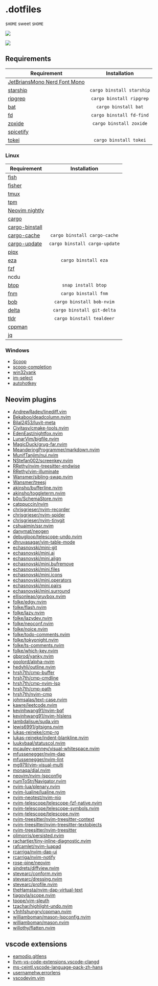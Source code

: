 # .dotfiles

`$HOME` sweet `$HOME`

![](https://github.com/v1nh1shungry/.dotfiles/assets/98312435/5031f191-58a9-4571-b5ae-0ca31c8e0060)

![](https://github.com/v1nh1shungry/.dotfiles/assets/98312435/f010d957-02d8-48ef-856b-ea4a95056e97)

## Requirements

| Requirement                                                             |        Installation       |
|-------------------------------------------------------------------------|:-------------------------:|
| [JetBriansMono Nerd Font Mono](https://github.com/ryanoasis/nerd-fonts) |                           |
| [starship](https://github.com/starship/starship)                        | `cargo binstall starship` |
| [ripgrep](https://github.com/BurntSushi/ripgrep)                        |  `cargo binstall ripgrep` |
| [bat](https://github.com/sharkdp/bat)                                   |    `cargo binstall bat`   |
| [fd](https://github.com/sharkdp/fd)                                     |  `cargo binstall fd-find` |
| [zoxide](https://github.com/ajeetdsouza/zoxide)                         |  `cargo binstall zoxide`  |
| [spicetify](https://spicetify.app/)                                     |                           |
| [tokei](https://github.com/XAMPPRocky/tokei)                            |   `cargo binstall tokei`  |

### Linux

| Requirement                                                    |          Installation         |
|----------------------------------------------------------------|:-----------------------------:|
| [fish](https://fishshell.com)                                  |                               |
| [fisher](https://github.com/jorgebucaran/fisher)               |                               |
| [tmux](https://github.com/tmux/tmux)                           |                               |
| [tpm](https://github.com/tmux-plugins/tpm)                     |                               |
| [Neovim nightly](https://github.com/neovim/neovim)             |                               |
| [cargo](https://www.rust-lang.org/)                            |                               |
| [cargo-binstall](https://github.com/cargo-bins/cargo-binstall) |                               |
| [cargo-cache](https://github.com/matthiaskrgr/cargo-cache)     |  `cargo binstall cargo-cache` |
| [cargo-update](https://github.com/nabijaczleweli/cargo-update) | `cargo binstall cargo-update` |
| [pipx](https://pipx.pypa.io/stable/)                           |                               |
| [eza](https://github.com/eza-community/eza)                    |      `cargo binstall eza`     |
| [fzf](https://github.com/junegunn/fzf)                         |                               |
| ncdu                                                           |                               |
| [btop](https://github.com/aristocratos/btop)                   |      `snap install btop`      |
| [fnm](https://github.com/Schniz/fnm)                           |      `cargo binstall fnm`     |
| [bob](https://github.com/MordechaiHadad/bob)                   |   `cargo binstall bob-nvim`   |
| [delta](https://github.com/dandavison/delta)                   |   `cargo binstall git-delta`  |
| [tldr](https://github.com/dbrgn/tealdeer)                      |   `cargo binstall tealdeer`   |
| [cppman](https://github.com/aitjcize/cppman)                   |                               |
| [jq](https://github.com/jqlang/jq)                             |                               |

### Windows

* [Scoop](https://github.com/ScoopInstaller/Scoop)
* [scoop-completion](https://github.com/Moeologist/scoop-completion)
* [win32yank](https://github.com/equalsraf/win32yank)
* [im-select](https://github.com/daipeihust/im-select)
* [autohotkey](https://www.autohotkey.com/)
<!-- Neovim plugins -->
## Neovim plugins
* [AndrewRadev/linediff.vim](https://github.com/AndrewRadev/linediff.vim.git)
* [Bekaboo/deadcolumn.nvim](https://github.com/Bekaboo/deadcolumn.nvim.git)
* [Bilal2453/luvit-meta](https://github.com/Bilal2453/luvit-meta.git)
* [Civitasv/cmake-tools.nvim](https://github.com/Civitasv/cmake-tools.nvim.git)
* [EdenEast/nightfox.nvim](https://github.com/EdenEast/nightfox.nvim.git)
* [LunarVim/bigfile.nvim](https://github.com/LunarVim/bigfile.nvim.git)
* [MagicDuck/grug-far.nvim](https://github.com/MagicDuck/grug-far.nvim.git)
* [MeanderingProgrammer/markdown.nvim](https://github.com/MeanderingProgrammer/markdown.nvim.git)
* [MunifTanjim/nui.nvim](https://github.com/MunifTanjim/nui.nvim.git)
* [NStefan002/screenkey.nvim](https://github.com/NStefan002/screenkey.nvim.git)
* [RRethy/nvim-treesitter-endwise](https://github.com/RRethy/nvim-treesitter-endwise.git)
* [RRethy/vim-illuminate](https://github.com/RRethy/vim-illuminate.git)
* [Wansmer/sibling-swap.nvim](https://github.com/Wansmer/sibling-swap.nvim.git)
* [Wansmer/treesj](https://github.com/Wansmer/treesj.git)
* [akinsho/bufferline.nvim](https://github.com/akinsho/bufferline.nvim.git)
* [akinsho/toggleterm.nvim](https://github.com/akinsho/toggleterm.nvim.git)
* [b0o/SchemaStore.nvim](https://github.com/b0o/SchemaStore.nvim.git)
* [catppuccin/nvim](https://github.com/catppuccin/nvim.git)
* [chrisgrieser/nvim-recorder](https://github.com/chrisgrieser/nvim-recorder.git)
* [chrisgrieser/nvim-spider](https://github.com/chrisgrieser/nvim-spider.git)
* [chrisgrieser/nvim-tinygit](https://github.com/chrisgrieser/nvim-tinygit.git)
* [cshuaimin/ssr.nvim](https://github.com/cshuaimin/ssr.nvim.git)
* [danymat/neogen](https://github.com/danymat/neogen.git)
* [debugloop/telescope-undo.nvim](https://github.com/debugloop/telescope-undo.nvim.git)
* [dhruvasagar/vim-table-mode](https://github.com/dhruvasagar/vim-table-mode.git)
* [echasnovski/mini-git](https://github.com/echasnovski/mini-git.git)
* [echasnovski/mini.ai](https://github.com/echasnovski/mini.ai.git)
* [echasnovski/mini.align](https://github.com/echasnovski/mini.align.git)
* [echasnovski/mini.bufremove](https://github.com/echasnovski/mini.bufremove.git)
* [echasnovski/mini.files](https://github.com/echasnovski/mini.files.git)
* [echasnovski/mini.icons](https://github.com/echasnovski/mini.icons.git)
* [echasnovski/mini.operators](https://github.com/echasnovski/mini.operators.git)
* [echasnovski/mini.pairs](https://github.com/echasnovski/mini.pairs.git)
* [echasnovski/mini.surround](https://github.com/echasnovski/mini.surround.git)
* [ellisonleao/gruvbox.nvim](https://github.com/ellisonleao/gruvbox.nvim.git)
* [folke/edgy.nvim](https://github.com/folke/edgy.nvim.git)
* [folke/flash.nvim](https://github.com/folke/flash.nvim.git)
* [folke/lazy.nvim](https://github.com/folke/lazy.nvim.git)
* [folke/lazydev.nvim](https://github.com/folke/lazydev.nvim.git)
* [folke/neoconf.nvim](https://github.com/folke/neoconf.nvim.git)
* [folke/noice.nvim](https://github.com/folke/noice.nvim.git)
* [folke/todo-comments.nvim](https://github.com/folke/todo-comments.nvim.git)
* [folke/tokyonight.nvim](https://github.com/folke/tokyonight.nvim.git)
* [folke/ts-comments.nvim](https://github.com/folke/ts-comments.nvim.git)
* [folke/which-key.nvim](https://github.com/folke/which-key.nvim.git)
* [gbprod/yanky.nvim](https://github.com/gbprod/yanky.nvim.git)
* [goolord/alpha-nvim](https://github.com/goolord/alpha-nvim.git)
* [hedyhli/outline.nvim](https://github.com/hedyhli/outline.nvim.git)
* [hrsh7th/cmp-buffer](https://github.com/hrsh7th/cmp-buffer.git)
* [hrsh7th/cmp-cmdline](https://github.com/hrsh7th/cmp-cmdline.git)
* [hrsh7th/cmp-nvim-lsp](https://github.com/hrsh7th/cmp-nvim-lsp.git)
* [hrsh7th/cmp-path](https://github.com/hrsh7th/cmp-path.git)
* [hrsh7th/nvim-cmp](https://github.com/hrsh7th/nvim-cmp.git)
* [johmsalas/text-case.nvim](https://github.com/johmsalas/text-case.nvim.git)
* [kawre/leetcode.nvim](https://github.com/kawre/leetcode.nvim.git)
* [kevinhwang91/nvim-bqf](https://github.com/kevinhwang91/nvim-bqf.git)
* [kevinhwang91/nvim-hlslens](https://github.com/kevinhwang91/nvim-hlslens.git)
* [lambdalisue/suda.vim](https://github.com/lambdalisue/suda.vim.git)
* [lewis6991/gitsigns.nvim](https://github.com/lewis6991/gitsigns.nvim.git)
* [lukas-reineke/cmp-rg](https://github.com/lukas-reineke/cmp-rg.git)
* [lukas-reineke/indent-blankline.nvim](https://github.com/lukas-reineke/indent-blankline.nvim.git)
* [luukvbaal/statuscol.nvim](https://github.com/luukvbaal/statuscol.nvim.git)
* [mcauley-penney/visual-whitespace.nvim](https://github.com/mcauley-penney/visual-whitespace.nvim.git)
* [mfussenegger/nvim-dap](https://github.com/mfussenegger/nvim-dap.git)
* [mfussenegger/nvim-lint](https://github.com/mfussenegger/nvim-lint.git)
* [mg979/vim-visual-multi](https://github.com/mg979/vim-visual-multi.git)
* [monaqa/dial.nvim](https://github.com/monaqa/dial.nvim.git)
* [neovim/nvim-lspconfig](https://github.com/neovim/nvim-lspconfig.git)
* [numToStr/Navigator.nvim](https://github.com/numToStr/Navigator.nvim.git)
* [nvim-lua/plenary.nvim](https://github.com/nvim-lua/plenary.nvim.git)
* [nvim-lualine/lualine.nvim](https://github.com/nvim-lualine/lualine.nvim.git)
* [nvim-neotest/nvim-nio](https://github.com/nvim-neotest/nvim-nio.git)
* [nvim-telescope/telescope-fzf-native.nvim](https://github.com/nvim-telescope/telescope-fzf-native.nvim.git)
* [nvim-telescope/telescope-symbols.nvim](https://github.com/nvim-telescope/telescope-symbols.nvim.git)
* [nvim-telescope/telescope.nvim](https://github.com/nvim-telescope/telescope.nvim.git)
* [nvim-treesitter/nvim-treesitter-context](https://github.com/nvim-treesitter/nvim-treesitter-context.git)
* [nvim-treesitter/nvim-treesitter-textobjects](https://github.com/nvim-treesitter/nvim-treesitter-textobjects.git)
* [nvim-treesitter/nvim-treesitter](https://github.com/nvim-treesitter/nvim-treesitter.git)
* [olimorris/persisted.nvim](https://github.com/olimorris/persisted.nvim.git)
* [rachartier/tiny-inline-diagnostic.nvim](https://github.com/rachartier/tiny-inline-diagnostic.nvim.git)
* [rafcamlet/nvim-luapad](https://github.com/rafcamlet/nvim-luapad.git)
* [rcarriga/nvim-dap-ui](https://github.com/rcarriga/nvim-dap-ui.git)
* [rcarriga/nvim-notify](https://github.com/rcarriga/nvim-notify.git)
* [rose-pine/neovim](https://github.com/rose-pine/neovim.git)
* [sindrets/diffview.nvim](https://github.com/sindrets/diffview.nvim.git)
* [stevearc/conform.nvim](https://github.com/stevearc/conform.nvim.git)
* [stevearc/dressing.nvim](https://github.com/stevearc/dressing.nvim.git)
* [stevearc/profile.nvim](https://github.com/stevearc/profile.nvim.git)
* [theHamsta/nvim-dap-virtual-text](https://github.com/theHamsta/nvim-dap-virtual-text.git)
* [tiagovla/scope.nvim](https://github.com/tiagovla/scope.nvim.git)
* [tpope/vim-sleuth](https://github.com/tpope/vim-sleuth.git)
* [tzachar/highlight-undo.nvim](https://github.com/tzachar/highlight-undo.nvim.git)
* [v1nh1shungry/cppman.nvim](https://github.com/v1nh1shungry/cppman.nvim.git)
* [williamboman/mason-lspconfig.nvim](https://github.com/williamboman/mason-lspconfig.nvim.git)
* [williamboman/mason.nvim](https://github.com/williamboman/mason.nvim.git)
* [willothy/flatten.nvim](https://github.com/willothy/flatten.nvim.git)
<!-- Neovim plugins -->
<!-- vscode extensions -->
## vscode extensions
* [eamodio.gitlens](https://marketplace.visualstudio.com/items?itemName=eamodio.gitlens)
* [llvm-vs-code-extensions.vscode-clangd](https://marketplace.visualstudio.com/items?itemName=llvm-vs-code-extensions.vscode-clangd)
* [ms-ceintl.vscode-language-pack-zh-hans](https://marketplace.visualstudio.com/items?itemName=ms-ceintl.vscode-language-pack-zh-hans)
* [usernamehw.errorlens](https://marketplace.visualstudio.com/items?itemName=usernamehw.errorlens)
* [vscodevim.vim](https://marketplace.visualstudio.com/items?itemName=vscodevim.vim)
<!-- vscode extensions -->
